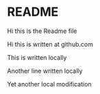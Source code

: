 # README #

Hi this is the Readme file

Hi this is written at github.com

This is written locally

Another line written locally

Yet another local modification